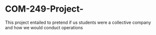 # COM-249-Project-
This project entailed to pretend if us students were a collective company and how we would conduct operations 
